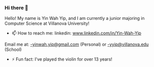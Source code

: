 ### Hi there 👋

Hello! My name is Yin Wah Yip, and I am currently a junior majoring in Computer Science at Villanova University!


- 📫 How to reach me: 
linkedin: 
www.linkedin.com/in/Yin-Wah-Yip

Email me at:
-yinwah.yip@gmail.com (Personal)
or
-yyip@villanova.edu (School)



- ⚡ Fun fact: I've played the violin for over 13 years!

